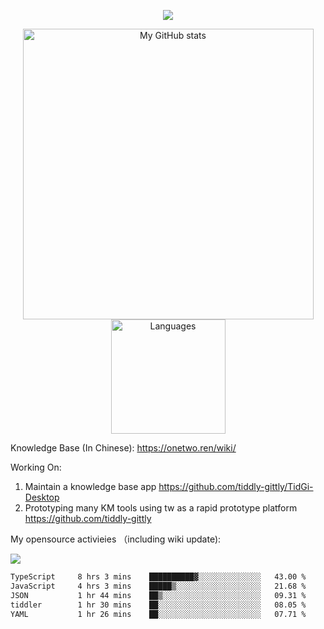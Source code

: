 <a href="https://github.com/linonetwo">
    <p align="center">
        <img src="https://github-profile-trophy.vercel.app/?username=linonetwo&column=7&theme=onedark"/>
    </p>
</a>
<a align="center" href="https://github.com/linonetwo">
  <p align="center">
    <img src="https://github-readme-stats.vercel.app/api?username=linonetwo&show_icons=true&count_private=true" alt="My GitHub stats" width="465"/>
    <img src="https://github-readme-stats.vercel.app/api/top-langs/?username=linonetwo&layout=compact&langs_count=10" alt="Languages" height="183">
  </p>
</a>

Knowledge Base (In Chinese): https://onetwo.ren/wiki/

Working On: 

1. Maintain a knowledge base app https://github.com/tiddly-gittly/TidGi-Desktop
1. Prototyping many KM tools using tw as a rapid prototype platform https://github.com/tiddly-gittly

My opensource activieies （including wiki update):

![](https://visitor-badge.glitch.me/badge?page_id=linonetwo.linonetwo)

<!--START_SECTION:waka-->

```txt
TypeScript     8 hrs 3 mins    ██████████▓░░░░░░░░░░░░░░   43.00 %
JavaScript     4 hrs 3 mins    █████▒░░░░░░░░░░░░░░░░░░░   21.68 %
JSON           1 hr 44 mins    ██▒░░░░░░░░░░░░░░░░░░░░░░   09.31 %
tiddler        1 hr 30 mins    ██░░░░░░░░░░░░░░░░░░░░░░░   08.05 %
YAML           1 hr 26 mins    ██░░░░░░░░░░░░░░░░░░░░░░░   07.71 %
```

<!--END_SECTION:waka-->
